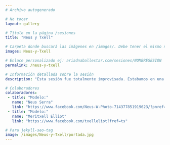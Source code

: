 ```yaml
---
# Archivo autogenerado

# No tocar
layout: gallery

# Título en la página /sesiones
title: "Neus y Txell"

# Carpeta donde buscará las imágenes en /images/. Debe tener el mismo nombre y sin espacios
images: Neus-y-Txell

# Enlace personalizado ej: ariadnaballestar.com/sesiones/NOMBRESESION
permalink: /neus-y-txell

# Información detallada sobre la sesión
description: "Esta sesión fue totalmente improvisada. Estabamos en una casa las tres, decidimos probar con dos chicas juntas en lugar de una sola, y la verdad es que fue muy interesante. ¡Espero que os guste!"

# Colaboradores
colaboradores:
 - title: "Modelo:"
   name: "Neus Serra"
   link: "https://www.facebook.com/Neus-W-Photo-714377851919623/?pnref=lhc"
 - title: "Modelo:"
   name: "Meritxell Elliot"
   link: "https://www.facebook.com/txelleliot?fref=ts"

# Para jekyll-seo-tag
image: /images/Neus-y-Txell/portada.jpg
---
```

